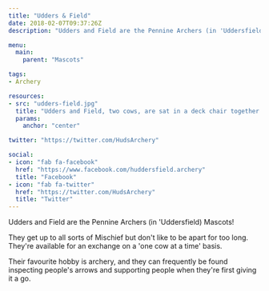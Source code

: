 ```yaml
---
title: "Udders & Field"
date: 2018-02-07T09:37:26Z
description: "Udders and Field are the Pennine Archers (in 'Uddersfield) Mascots!"

menu:
  main:
    parent: "Mascots"

tags:
- Archery

resources:
- src: "udders-field.jpg"
  title: "Udders and Field, two cows, are sat in a deck chair together."
  params:
    anchor: "center"

twitter: "https://twitter.com/HudsArchery"

social:
- icon: "fab fa-facebook"
  href: "https://www.facebook.com/huddersfield.archery"
  title: "Facebook"
- icon: "fab fa-twitter"
  href: "https://twitter.com/HudsArchery"
  title: "Twitter"
---
```


Udders and Field are the Pennine Archers (in 'Uddersfield) Mascots!

They get up to all sorts of Mischief but don't like to be apart for too long. They're available for an exchange on a 'one cow at a time' basis.

Their favourite hobby is archery, and they can frequently be found inspecting people's arrows and supporting people when they're first giving it a go.